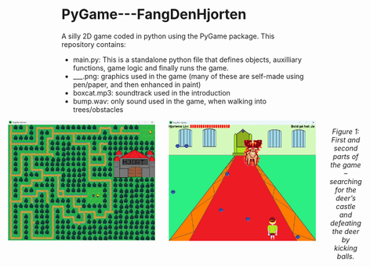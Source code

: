 # PyGame---FangDenHjorten

A silly 2D game coded in python using the PyGame package. This repository contains:

- main.py: This is a standalone python file that defines objects, auxilliary functions, game logic and finally runs the game.
- ___.png: graphics used in the game (many of these are self-made using pen/paper, and then enhanced in paint)
- boxcat.mp3: soundtrack used in the introduction
- bump.wav: only sound used in the game, when walking into trees/obstacles 

<figure style="display: flex; gap: 2em; justify-content: center; align-items: flex-start;">
  <img src="FangDenHjorten.png" width="300" alt="First part of the game"/>
  <img src="FangDenHjorten3.png" width="300" alt="Second part of the game"/>
  <figcaption style="text-align: center; width: 100%; margin-top: 1em;">
    <em>Figure 1: First and second parts of the game – searching for the deer’s castle and defeating the deer by kicking balls.</em>
  </figcaption>
</figure>

